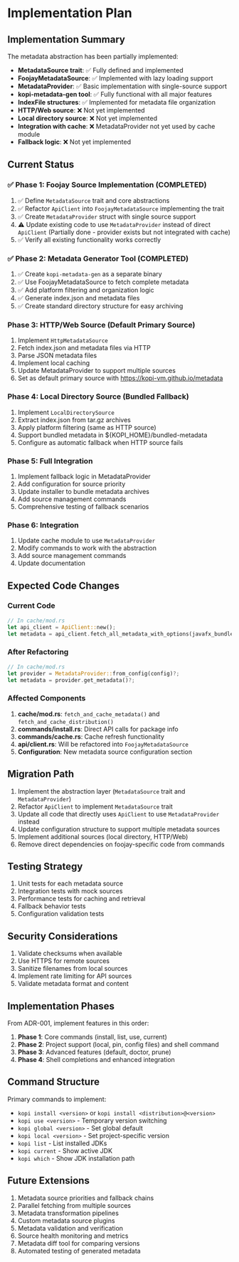 # Implementation Plan

## Implementation Summary

The metadata abstraction has been partially implemented:

- **MetadataSource trait**: ✅ Fully defined and implemented
- **FoojayMetadataSource**: ✅ Implemented with lazy loading support
- **MetadataProvider**: ✅ Basic implementation with single-source support
- **kopi-metadata-gen tool**: ✅ Fully functional with all major features
- **IndexFile structures**: ✅ Implemented for metadata file organization
- **HTTP/Web source**: ❌ Not yet implemented
- **Local directory source**: ❌ Not yet implemented
- **Integration with cache**: ❌ MetadataProvider not yet used by cache module
- **Fallback logic**: ❌ Not yet implemented

## Current Status

### ✅ Phase 1: Foojay Source Implementation (COMPLETED)
1. ✅ Define `MetadataSource` trait and core abstractions
2. ✅ Refactor `ApiClient` into `FoojayMetadataSource` implementing the trait
3. ✅ Create `MetadataProvider` struct with single source support
4. ⚠️  Update existing code to use `MetadataProvider` instead of direct `ApiClient` (Partially done - provider exists but not integrated with cache)
5. ✅ Verify all existing functionality works correctly

### ✅ Phase 2: Metadata Generator Tool (COMPLETED)
1. ✅ Create `kopi-metadata-gen` as a separate binary
2. ✅ Use FoojayMetadataSource to fetch complete metadata
3. ✅ Add platform filtering and organization logic
4. ✅ Generate index.json and metadata files
5. ✅ Create standard directory structure for easy archiving

### Phase 3: HTTP/Web Source (Default Primary Source)
1. Implement `HttpMetadataSource`
2. Fetch index.json and metadata files via HTTP
3. Parse JSON metadata files
4. Implement local caching
5. Update MetadataProvider to support multiple sources
6. Set as default primary source with https://kopi-vm.github.io/metadata

### Phase 4: Local Directory Source (Bundled Fallback)
1. Implement `LocalDirectorySource`
2. Extract index.json from tar.gz archives
3. Apply platform filtering (same as HTTP source)
4. Support bundled metadata in ${KOPI_HOME}/bundled-metadata
5. Configure as automatic fallback when HTTP source fails

### Phase 5: Full Integration
1. Implement fallback logic in MetadataProvider
2. Add configuration for source priority
3. Update installer to bundle metadata archives
4. Add source management commands
5. Comprehensive testing of fallback scenarios

### Phase 6: Integration
1. Update cache module to use `MetadataProvider`
2. Modify commands to work with the abstraction
3. Add source management commands
4. Update documentation

## Expected Code Changes

### Current Code
```rust
// In cache/mod.rs
let api_client = ApiClient::new();
let metadata = api_client.fetch_all_metadata_with_options(javafx_bundled)?;
```

### After Refactoring
```rust
// In cache/mod.rs
let provider = MetadataProvider::from_config(config)?;
let metadata = provider.get_metadata()?;
```

### Affected Components
1. **cache/mod.rs**: `fetch_and_cache_metadata()` and `fetch_and_cache_distribution()`
2. **commands/install.rs**: Direct API calls for package info
3. **commands/cache.rs**: Cache refresh functionality
4. **api/client.rs**: Will be refactored into `FoojayMetadataSource`
5. **Configuration**: New metadata source configuration section

## Migration Path

1. Implement the abstraction layer (`MetadataSource` trait and `MetadataProvider`)
2. Refactor `ApiClient` to implement `MetadataSource` trait
3. Update all code that directly uses `ApiClient` to use `MetadataProvider` instead
4. Update configuration structure to support multiple metadata sources
5. Implement additional sources (local directory, HTTP/Web)
6. Remove direct dependencies on foojay-specific code from commands

## Testing Strategy

1. Unit tests for each metadata source
2. Integration tests with mock sources
3. Performance tests for caching and retrieval
4. Fallback behavior tests
5. Configuration validation tests

## Security Considerations

1. Validate checksums when available
2. Use HTTPS for remote sources
3. Sanitize filenames from local sources
4. Implement rate limiting for API sources
5. Validate metadata format and content

## Implementation Phases

From ADR-001, implement features in this order:

1. **Phase 1**: Core commands (install, list, use, current)
2. **Phase 2**: Project support (local, pin, config files) and shell command
3. **Phase 3**: Advanced features (default, doctor, prune)
4. **Phase 4**: Shell completions and enhanced integration

## Command Structure

Primary commands to implement:
- `kopi install <version>` or `kopi install <distribution>@<version>`
- `kopi use <version>` - Temporary version switching
- `kopi global <version>` - Set global default
- `kopi local <version>` - Set project-specific version
- `kopi list` - List installed JDKs
- `kopi current` - Show active JDK
- `kopi which` - Show JDK installation path

## Future Extensions

1. Metadata source priorities and fallback chains
2. Parallel fetching from multiple sources
3. Metadata transformation pipelines
4. Custom metadata source plugins
5. Metadata validation and verification
6. Source health monitoring and metrics
7. Metadata diff tool for comparing versions
8. Automated testing of generated metadata